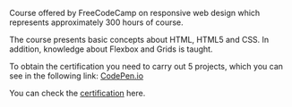 Course offered by FreeCodeCamp on responsive web design which represents approximately 300 hours of course.

The course presents basic concepts about HTML, HTML5 and CSS. In addition, knowledge about Flexbox and Grids is taught.

To obtain the certification you need to carry out 5 projects,
which you can see in the following link: [CodePen.io](https://codepen.io/jjpg/pens/public)

You can check the [certification](https://www.freecodecamp.org/certification/jjpg/responsive-web-design) here.
